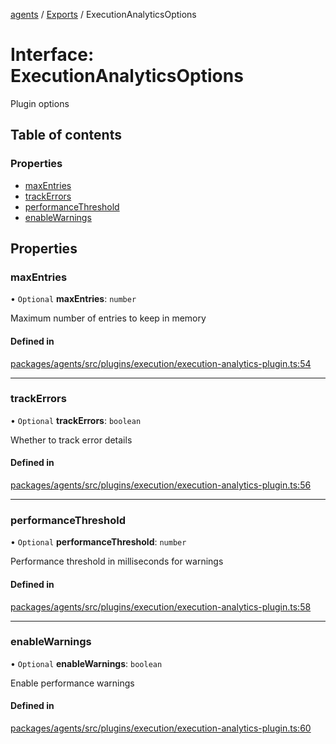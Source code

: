 <!-- 
 ⚠️  AUTO-GENERATED FILE - DO NOT EDIT MANUALLY
 This file is automatically generated by scripts/docs-generator.js
 To make changes, edit the source TypeScript files or update the generator script
-->

[agents](../../) / [Exports](../modules) / ExecutionAnalyticsOptions

# Interface: ExecutionAnalyticsOptions

Plugin options

## Table of contents

### Properties

- [maxEntries](ExecutionAnalyticsOptions#maxentries)
- [trackErrors](ExecutionAnalyticsOptions#trackerrors)
- [performanceThreshold](ExecutionAnalyticsOptions#performancethreshold)
- [enableWarnings](ExecutionAnalyticsOptions#enablewarnings)

## Properties

### maxEntries

• `Optional` **maxEntries**: `number`

Maximum number of entries to keep in memory

#### Defined in

[packages/agents/src/plugins/execution/execution-analytics-plugin.ts:54](https://github.com/woojubb/robota/blob/1b62bb02b890c71ae884378577a1521b0f8628be/packages/agents/src/plugins/execution/execution-analytics-plugin.ts#L54)

___

### trackErrors

• `Optional` **trackErrors**: `boolean`

Whether to track error details

#### Defined in

[packages/agents/src/plugins/execution/execution-analytics-plugin.ts:56](https://github.com/woojubb/robota/blob/1b62bb02b890c71ae884378577a1521b0f8628be/packages/agents/src/plugins/execution/execution-analytics-plugin.ts#L56)

___

### performanceThreshold

• `Optional` **performanceThreshold**: `number`

Performance threshold in milliseconds for warnings

#### Defined in

[packages/agents/src/plugins/execution/execution-analytics-plugin.ts:58](https://github.com/woojubb/robota/blob/1b62bb02b890c71ae884378577a1521b0f8628be/packages/agents/src/plugins/execution/execution-analytics-plugin.ts#L58)

___

### enableWarnings

• `Optional` **enableWarnings**: `boolean`

Enable performance warnings

#### Defined in

[packages/agents/src/plugins/execution/execution-analytics-plugin.ts:60](https://github.com/woojubb/robota/blob/1b62bb02b890c71ae884378577a1521b0f8628be/packages/agents/src/plugins/execution/execution-analytics-plugin.ts#L60)
